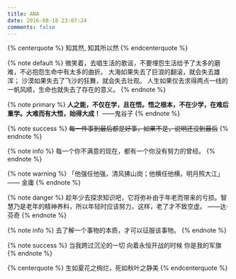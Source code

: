 ```yaml
---
title: ANA
date: 2016-08-18 23:07:24
comments: false
---
```


{% centerquote %}
    知其然, 知其所以然
{% endcenterquote %}

{% note default %}
    微笑着，去唱生活的歌谣，不要埋怨生活给予了太多的磨难，不必抱怨生命中有太多的曲折。
    大海如果失去了巨浪的翻滚，就会失去雄浑；
    沙漠如果失去了飞沙的狂舞，就会失去壮观。
    人生如果仅去求得两点一线的一帆风顺，生命也就失去了存在的意义。
{% endnote %}

{% note primary %}
    **人之能，不仅在学，且在悟。悟之根本，不在少学，在难后重学。大难而有大悟，始得大成！**   ——鬼谷子
{% endnote %}

{% note success %}
    ~~每一件事到最后都是好事，如果不是，说明还没到最后~~
{% endnote %}

{% note info %}
    每一个你不满意的现在，都有一个你没有努力的曾经。
{% endnote %}

{% note warning %}
    「他强任他强，清风拂山岗；他横任他横，明月照大江」  —— 金庸
{% endnote %}

{% note danger %}
    趁年少去探求知识吧，它将弥补由于年老而带来的亏损。智慧乃是老年的精神养料，所以年轻时应该努力，这样，老了才不致空虚。 ——达·芬奇
{% endnote %}

{% note info %}
    去了解一个事物的本质，才可以征服该事物。
{% endnote %}

{% note success %}
    当我跨过沉沦的一切
    向着永恒开战的时候
    你是我的军旗
{% endnote %}

{% centerquote %}
    生如夏花之绚烂，死如秋叶之静美
{% endcenterquote %}
